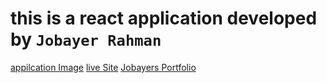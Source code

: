 # this is a react application developed by `Jobayer Rahman`
[appilcation Image](./src/Components/Images/screencapture-localhost-3000-2023-06-29-00_17_35.png)
[live Site](https://markdowneditor-jobayer.netlify.app/)
[Jobayers Portfolio](https://sidemenuportfolio.netlify.app/)